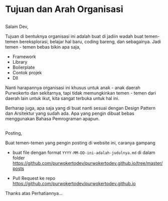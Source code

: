 # Tujuan dan Arah Organisasi

##
Salam Dev,

Tujuan di bentuknya organisasi ini adalah buat di jadiin wadah buat temen-temen bereksplorasi, belajar hal baru,
coding bareng, dan sebagainya.
Jadi temen - temen bebas bikin apa saja,
 - Framework
 - Library
 - Boilerplate
 - Contok projek
 - Dll

Nanti harapannya organisasi ini khusus untuk anak - anak daerah Purwokerto dan sekitarnya, tapi tidak memungkinkan
temen - temen dari daerah lain untuk ikut, kita sangat terbuka untuk hal ini.

Berharap juga, apa saja yang di buat nanti sesuai dengan Design Pattern dan Arsitektur yang sudah ada.
Apa yang pengin dibuat bebas menggunakan Bahasa Pemrograman apapun.

##
Posting,

Buat temen-temen yang pengin posting di website ini, caranya gampang
- buat file dengan format `YYYY-MM-DD-ini-adalah-judulnya.md` di dalam folder  https://github.com/purwokertodev/purwokertodev.github.io/tree/master/posts

- Pull Request ke repo https://github.com/purwokertodev/purwokertodev.github.io

Thanks atas Perhatiannya...
